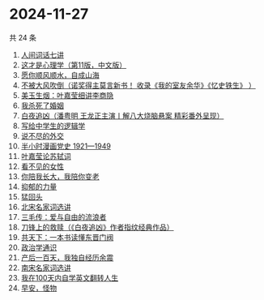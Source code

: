 # 2024-11-27

共 24 条

<!-- BEGIN WEREAD -->
<!-- 最后更新时间 2024-11-27 16:20:42 +0800 -->
1. [人间词话七讲](https://weread.qq.com/web/bookDetail/8433280071726b0d84344b8)
1. [这才是心理学（第11版，中文版）](https://weread.qq.com/web/bookDetail/be232300813ab6c03g015645)
1. [愿你顺风顺水，自成山海](https://weread.qq.com/web/bookDetail/31832b10813ab95eag0137f1)
1. [不被大风吹倒（诺奖得主莫言新书！ 收录《我的室友余华》《忆史铁生》 ）](https://weread.qq.com/web/bookDetail/2c032e80813ab95aag019524)
1. [美玉生烟：叶嘉莹细讲李商隐](https://weread.qq.com/web/bookDetail/6a53292071996d9f6a547c1)
1. [我杀死了婚姻](https://weread.qq.com/web/bookDetail/5c932450813ab95d9g0104b3)
1. [白夜追凶（潘粤明 王龙正主演丨解八大烧脑悬案 精彩番外呈现）](https://weread.qq.com/web/bookDetail/42332ea0813ab9608g0127d4)
1. [写给中学生的逻辑学](https://weread.qq.com/web/bookDetail/05e32d6072024fb305eef4c)
1. [说不尽的外交](https://weread.qq.com/web/bookDetail/42032800813ab820ag010c2e)
1. [半小时漫画党史 1921—1949](https://weread.qq.com/web/bookDetail/6b432c2072706eb76b4e507)
1. [叶嘉莹论苏轼词](https://weread.qq.com/web/bookDetail/59f32980813ab82c3g012eb5)
1. [看不见的女性](https://weread.qq.com/web/bookDetail/f1532210813ab7439g018060)
1. [你陪我长大，我陪你变老](https://weread.qq.com/web/bookDetail/b5f32640813ab95abg0174fe)
1. [抑郁的力量](https://weread.qq.com/web/bookDetail/62b32d40813ab9624g015171)
1. [猛回头](https://weread.qq.com/web/bookDetail/00f326c0813ab962dg012a16)
1. [北宋名家词选讲](https://weread.qq.com/web/bookDetail/dfb3289059f060dfb2896dc)
1. [三毛传：爱与自由的流浪者](https://weread.qq.com/web/bookDetail/8c632a20813ab95abg0168e2)
1. [刀锋上的救赎（《白夜追凶》作者指纹经典作品）](https://weread.qq.com/web/bookDetail/9b832520717059399b8c919)
1. [共天下：一本书读懂东晋门阀](https://weread.qq.com/web/bookDetail/cdf32470813ab9597g018c58)
1. [政治学通识](https://weread.qq.com/web/bookDetail/dcd32df071726b41dcd1142)
1. [产后一百天，我独自经历余震](https://weread.qq.com/web/bookDetail/56932ee0813ab95eag014831)
1. [南宋名家词选讲](https://weread.qq.com/web/bookDetail/e5432110717261dde5471bf)
1. [我在100天内自学英文翻转人生](https://weread.qq.com/web/bookDetail/c4132f0071ed8d4cc418130)
1. [早安，怪物](https://weread.qq.com/web/bookDetail/5f9326e0813ab8c3dg010320)
<!-- END WEREAD -->